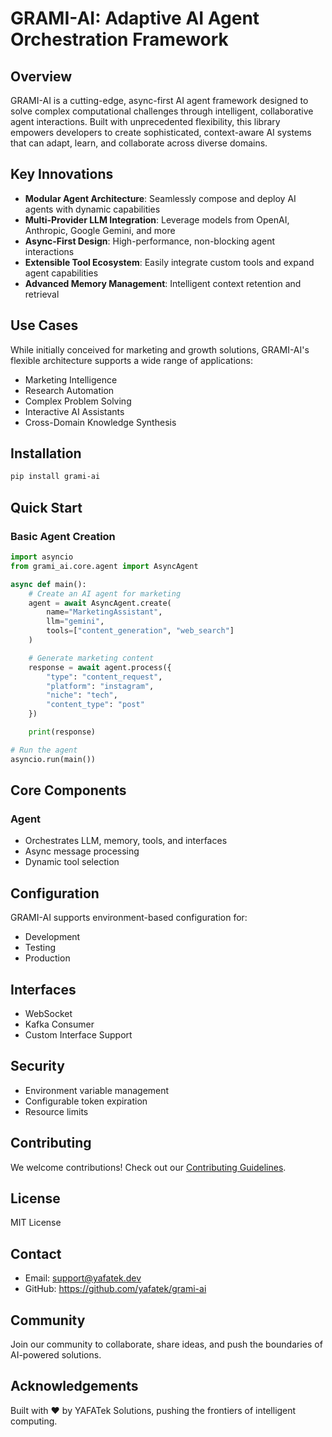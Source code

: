 # GRAMI-AI: Adaptive AI Agent Orchestration Framework

## Overview

GRAMI-AI is a cutting-edge, async-first AI agent framework designed to solve complex computational challenges through intelligent, collaborative agent interactions. Built with unprecedented flexibility, this library empowers developers to create sophisticated, context-aware AI systems that can adapt, learn, and collaborate across diverse domains.

## Key Innovations

- **Modular Agent Architecture**: Seamlessly compose and deploy AI agents with dynamic capabilities
- **Multi-Provider LLM Integration**: Leverage models from OpenAI, Anthropic, Google Gemini, and more
- **Async-First Design**: High-performance, non-blocking agent interactions
- **Extensible Tool Ecosystem**: Easily integrate custom tools and expand agent capabilities
- **Advanced Memory Management**: Intelligent context retention and retrieval

## Use Cases

While initially conceived for marketing and growth solutions, GRAMI-AI's flexible architecture supports a wide range of applications:
- Marketing Intelligence
- Research Automation
- Complex Problem Solving
- Interactive AI Assistants
- Cross-Domain Knowledge Synthesis

## Installation

```bash
pip install grami-ai
```

## Quick Start

### Basic Agent Creation

```python
import asyncio
from grami_ai.core.agent import AsyncAgent

async def main():
    # Create an AI agent for marketing
    agent = await AsyncAgent.create(
        name="MarketingAssistant",
        llm="gemini",
        tools=["content_generation", "web_search"]
    )

    # Generate marketing content
    response = await agent.process({
        "type": "content_request",
        "platform": "instagram",
        "niche": "tech",
        "content_type": "post"
    })

    print(response)

# Run the agent
asyncio.run(main())
```

## Core Components

### Agent
- Orchestrates LLM, memory, tools, and interfaces
- Async message processing
- Dynamic tool selection

## Configuration

GRAMI-AI supports environment-based configuration for:
- Development
- Testing
- Production

## Interfaces

- WebSocket
- Kafka Consumer
- Custom Interface Support

## Security

- Environment variable management
- Configurable token expiration
- Resource limits

## Contributing

We welcome contributions! Check out our [Contributing Guidelines](CONTRIBUTING.md).

## License

MIT License

## Contact

- Email: support@yafatek.dev
- GitHub: https://github.com/yafatek/grami-ai

## Community

Join our community to collaborate, share ideas, and push the boundaries of AI-powered solutions.

## Acknowledgements

Built with ❤️ by YAFATek Solutions, pushing the frontiers of intelligent computing.